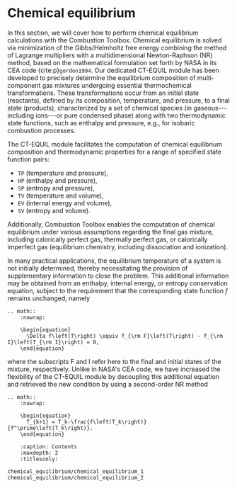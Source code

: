 # Chemical equilibrium

In this section, we will cover how to perform chemical equilibrium calculations with the Combustion Toolbox. Chemical equilibrium is solved via minimization of the Gibbs/Helmholtz free energy combining the method of Lagrange multipliers with a multidimensional Newton-Raphson (NR) method, based on the mathematical formulation set forth by NASA in its CEA code {cite:p}`gordon1994`. Our dedicated CT-EQUIL module has been developed to precisely determine the equilibrium composition of multi-component gas mixtures undergoing essential thermochemical transformations. These transformations occur from an initial state (reactants), defined by its composition, temperature, and pressure, to a final state (products), characterized by a set of chemical species (in gaseous--- including ions---or pure condensed phase) along with two thermodynamic state functions, such as enthalpy and pressure, e.g., for isobaric combustion processes.

The CT-EQUIL module facilitates the computation of chemical equilibrium composition and thermodynamic properties for a range of specified state function pairs:
* `TP` (temperature and pressure),
* `HP` (enthalpy and pressure),
* `SP` (entropy and pressure),
* `TV` (temperature and volume),
* `EV` (internal energy and volume),
* `SV` (entropy and volume).

Additionally, Combustion Toolbox enables the computation of chemical equilibrium under various assumptions regarding the final gas mixture, including calorically perfect gas, thermally perfect gas, or calorically imperfect gas (equilibrium chemistry, including dissociation and ionization).

In many practical applications, the equilibrium temperature of a system is not initially determined, thereby necessitating the provision of supplementary information to close the problem. This additional information may be obtained from an enthalpy, internal energy, or entropy conservation equation, subject to the requirement that the corresponding state function $f$ remains unchanged, namely
```{eval-rst}
.. math::
    :nowrap:

    \begin{equation}
      \Delta f\left(T\right) \equiv f_{\rm F}\left(T\right) - f_{\rm I}\left(T_{\rm I}\right) = 0,
    \end{equation}
```
where the subscripts F and I refer here to the final and initial states of the mixture, respectively. Unlike in NASA's CEA code, we have increased the flexibility of the CT-EQUIL module by decoupling this additional equation and retrieved the new condition by using a second-order NR method
```{eval-rst}
.. math::
    :nowrap:

    \begin{equation}
      T_{k+1} = T_k-\frac{f\left(T_k\right)}{f^\prime\left(T_k\right)}.
    \end{equation}
```

```{toctree}
    :caption: Contents
    :maxdepth: 2
    :titlesonly:
    
chemical_equilibrium/chemical_equilibrium_1
chemical_equilibrium/chemical_equilibrium_2
```